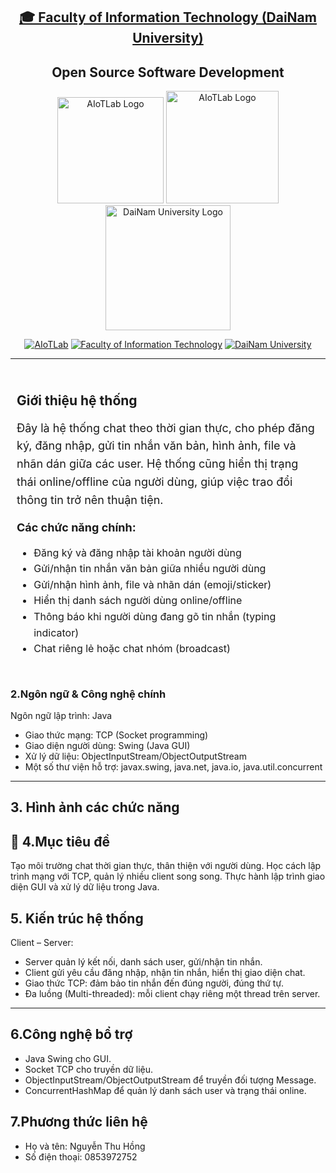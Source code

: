 <h2 align="center">
    <a href="https://dainam.edu.vn/vi/khoa-cong-nghe-thong-tin">
    🎓 Faculty of Information Technology (DaiNam University)
    </a>
</h2>
<h2 align="center">
    Open Source Software Development
</h2>
<div align="center">
    <p align="center">
        <img alt="AIoTLab Logo" width="170" src="https://github.com/user-attachments/assets/711a2cd8-7eb4-4dae-9d90-12c0a0a208a2" />
        <img alt="AIoTLab Logo" width="180" src="https://github.com/user-attachments/assets/dc2ef2b8-9a70-4cfa-9b4b-f6c2f25f1660" />
        <img alt="DaiNam University Logo" width="200" src="https://github.com/user-attachments/assets/77fe0fd1-2e55-4032-be3c-b1a705a1b574" />
    </p>

[![AIoTLab](https://img.shields.io/badge/AIoTLab-green?style=for-the-badge)](https://www.facebook.com/DNUAIoTLab)
[![Faculty of Information Technology](https://img.shields.io/badge/Faculty%20of%20Information%20Technology-blue?style=for-the-badge)](https://dainam.edu.vn/vi/khoa-cong-nghe-thong-tin)
[![DaiNam University](https://img.shields.io/badge/DaiNam%20University-orange?style=for-the-badge)](https://dainam.edu.vn)

</div>

---
<div style="text-align: left; padding: 10px;">
    <h2>Giới thiệu hệ thống</h2>
    <p style="font-size: 18px; line-height: 1.6;">
        Đây là hệ thống chat theo thời gian thực, cho phép đăng ký, đăng nhập, gửi tin nhắn văn bản, hình ảnh, file và nhãn dán giữa các user. Hệ thống cũng hiển thị trạng thái online/offline của người dùng, giúp việc trao đổi thông tin trở nên thuận tiện.
    </p>
    <p style="font-size: 18px; font-weight: bold;">Các chức năng chính:</p>
    <ul style="font-size: 16px; line-height: 1.6;">
        <li>Đăng ký và đăng nhập tài khoản người dùng</li>
        <li>Gửi/nhận tin nhắn văn bản giữa nhiều người dùng</li>
        <li>Gửi/nhận hình ảnh, file và nhãn dán (emoji/sticker)</li>
        <li>Hiển thị danh sách người dùng online/offline</li>
        <li>Thông báo khi người dùng đang gõ tin nhắn (typing indicator)</li>
        <li>Chat riêng lẻ hoặc chat nhóm (broadcast)</li>
    </ul>
</div>


### 2.Ngôn ngữ & Công nghệ chính
<div align="left">
    
 Ngôn ngữ lập trình: Java
  - Giao thức mạng: TCP (Socket programming)
  - Giao diện người dùng: Swing (Java GUI)
  - Xử lý dữ liệu: ObjectInputStream/ObjectOutputStream
  - Một số thư viện hỗ trợ: javax.swing, java.net, java.io, java.util.concurrent
</div>

---

## 3. Hình ảnh các chức năng



## 🚀 4.Mục tiêu đề 
Tạo môi trường chat thời gian thực, thân thiện với người dùng.
Học cách lập trình mạng với TCP, quản lý nhiều client song song.
Thực hành lập trình giao diện GUI và xử lý dữ liệu trong Java.


## 5. Kiến trúc hệ thống
Client – Server:
  - Server quản lý kết nối, danh sách user, gửi/nhận tin nhắn.
  - Client gửi yêu cầu đăng nhập, nhận tin nhắn, hiển thị giao diện chat.
  - Giao thức TCP: đảm bảo tin nhắn đến đúng người, đúng thứ tự.
  - Đa luồng (Multi-threaded): mỗi client chạy riêng một thread trên server.
---

## 6.Công nghệ bổ trợ
- Java Swing cho GUI.
- Socket TCP cho truyền dữ liệu.
- ObjectInputStream/ObjectOutputStream để truyền đối tượng Message.
- ConcurrentHashMap để quản lý danh sách user và trạng thái online.

## 7.Phương thức liên hệ
- Họ và tên: Nguyễn Thu Hồng
- Số điện thoại: 0853972752


